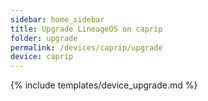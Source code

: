 ```yaml
---
sidebar: home_sidebar
title: Upgrade LineageOS on caprip
folder: upgrade
permalink: /devices/caprip/upgrade
device: caprip
---
```

{% include templates/device_upgrade.md %}
